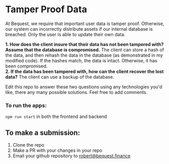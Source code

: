 # Tamper Proof Data

At Bequest, we require that important user data is tamper proof. Otherwise, our system can incorrectly distribute assets if our internal database is breached.
Only the user is able to update their own data.

**1. How does the client insure that their data has not been tampered with? Assume that the database is compromised.** The client can store a hash of the data, and then rehash the data in the database (as demonstrated in my modified code). If the hashes match, the data is intact. Otherwise, it has been compromised.
<br />
**2. If the data has been tampered with, how can the client recover the lost data?** The client can use a backup of the database.

Edit this repo to answer these two questions using any technologies you'd like, there any many possible solutions. Feel free to add comments.

### To run the apps:

`npm run start` in both the frontend and backend

## To make a submission:

1. Clone the repo
2. Make a PR with your changes in your repo
3. Email your github repository to robert@bequest.finance
